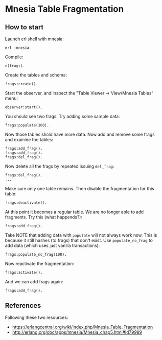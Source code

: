Mnesia Table Fragmentation
==========================

How to start
------------

Launch erl shell with mnesia:

    erl -mnesia

Compile:

    c(frags).

Create the tables and schema:

    frags:create().

Start the observer, and inspect the "Table Viewer -> View/Mnesia Tables" menu:

    observer:start().

You should see two frags. Try adding some sample data:

    frags:populate(100).    

Now those tables shold have more data. Now add and remove
some frags and examine the tables:

    frags:add_frag().
    frags:add_frag().
    frags:del_frag().

Now delete all the frags by repeated issuing `del_frag`:

    frags:del_frag().
    ...

Make sure only one table remains. Then disable
the fragmentation for this table:

    frags:deactivate().


At this point it becomes a regular table. We are no longer
able to add fragments. Try this (what happends?):

    frags:add_frag().

Take NOTE that adding data with `populate` will not always work now.
This is because it still hashes (to frags) that don't exist.
Use `populate_no_frag` to add data (which uses just vanilla
transactions):

    frags:populate_no_frag(100).

Now reactivate the fragmentation:

    frags:activate().

And we can add frags again:

    frags:add_frag().



References
----------
Following these two resources:

- https://erlangcentral.org/wiki/index.php/Mnesia_Table_Fragmentation
- http://erlang.org/doc/apps/mnesia/Mnesia_chap5.html#id79999
